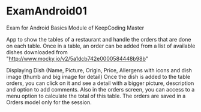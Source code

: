 # ExamAndroid01
Exam for Android Basics Module of KeepCoding Master

App to show the tables of a restaurant and handle the orders that are done on each table.
Once in a table, an order can be added from a list of available dishes downloaded from "http://www.mocky.io/v2/5a1dcb742e0000584448b98b"

Displaying Dish (Name, Picture, Origin, Price, Allergens with icons and dish image (thumb and big image for detail)
Once the dish is added to the table orders, you can click on it and see a detail with a bigger picture, description and option to add comments.
Also in the orders screen, you can access to a menu option to calculate the total of this table.
The orders are saved in a Orders model only for the session.
